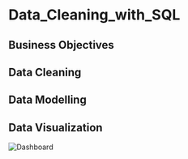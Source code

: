 # Data_Cleaning_with_SQL

## Business Objectives

## Data Cleaning

## Data Modelling

## Data Visualization

![Dashboard](https://github.com/Olanrewaju0909/Data_Cleaning_with_SQL/assets/145834983/f407dc32-3179-45a9-8a15-45a7fd37ad2a)

